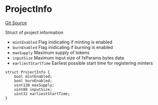 # ProjectInfo
[Git Source](https://github.com/fxhash/fxhash-evm-contracts/blob/941c33e8dcf9e8d32ef010e754110434710b4bd3/src/lib/Structs.sol)

Struct of project information
- `mintEnabled` Flag inidicating if minting is enabled
- `burnEnabled` Flag inidicating if burning is enabled
- `maxSupply` Maximum supply of tokens
- `inputSize` Maximum input size of fxParams bytes data
- `earliestStartTime` Earliest possible start time for registering minters


```solidity
struct ProjectInfo {
    bool mintEnabled;
    bool burnEnabled;
    uint120 maxSupply;
    uint88 inputSize;
    uint32 earliestStartTime;
}
```


